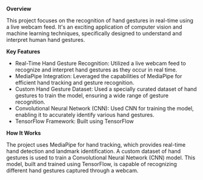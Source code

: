 **Overview**

This project focuses on the recognition of hand gestures in real-time using a live webcam feed. It's an exciting application of computer vision and machine learning techniques, specifically designed to understand and interpret human hand gestures.

**Key Features**
- Real-Time Hand Gesture Recognition: Utilized a live webcam feed to recognize and interpret hand gestures as they occur in real time.
- MediaPipe Integration: Leveraged the capabilities of MediaPipe for efficient hand tracking and gesture recognition.
- Custom Hand Gesture Dataset: Used a specially curated dataset of hand gestures to train the model, ensuring a wide range of gesture recognition.
- Convolutional Neural Network (CNN): Used CNN for training the model, enabling it to accurately identify various hand gestures.
- TensorFlow Framework: Built using TensorFlow

**How It Works**

The project uses MediaPipe for hand tracking, which provides real-time hand detection and landmark identification. A custom dataset of hand gestures is used to train a Convolutional Neural Network (CNN) model. This model, built and trained using TensorFlow, is capable of recognizing different hand gestures captured through a webcam.
